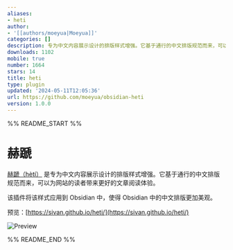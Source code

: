 ```yaml
---
aliases:
- heti
author:
- '[[authors/moeyua|Moeyua]]'
categories: []
description: 专为中文内容展示设计的排版样式增强。它基于通行的中文排版规范而来，可以带来更好的阅读体验。
downloads: 1102
mobile: true
number: 1664
stars: 14
title: heti
type: plugin
updated: '2024-05-11T12:05:36'
url: https://github.com/moeyua/obsidian-heti
version: 1.0.0
---
```


%% README_START %%

# 赫蹏

[赫蹏（hètí）](https://github.com/sivan/heti) 是专为中文内容展示设计的排版样式增强。它基于通行的中文排版规范而来，可以为网站的读者带来更好的文章阅读体验。

该插件将该样式应用到 Obsidian 中，使得 Obsidian 中的中文排版更加美观。

预览：[https://sivan.github.io/heti/](https://sivan.github.io/heti/)

![Preview](https://raw.githubusercontent.com/sivan/heti/master/_site/assets/screenshot-grid.png)


%% README_END %%